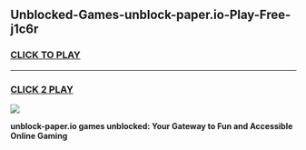 
## Unblocked-Games-unblock-paper.io-Play-Free-j1c6r
<h3>
<a href="https://premium76.site?title=unblock-paper.io&ref=18A1">CLICK TO PLAY</a></h3>
<hr>

<h3>
<a href="https://premium76.site?title=unblock-paper.io&ref=18A1">CLICK 2 PLAY</a>
  
</h3>

<a href="https://premium76.site?title=unblock-paper.io&ref=18A1"><img src="https://clearcache.store/games.png"></a>


**unblock-paper.io games unblocked: Your Gateway to Fun and Accessible Online Gaming**
